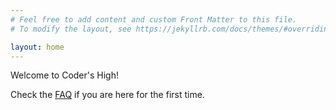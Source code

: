 ```yaml
---
# Feel free to add content and custom Front Matter to this file.
# To modify the layout, see https://jekyllrb.com/docs/themes/#overriding-theme-defaults

layout: home
---
```


Welcome to Coder's High!

Check the [FAQ](/codershigh/faq/)  if you are here for the first time. 

